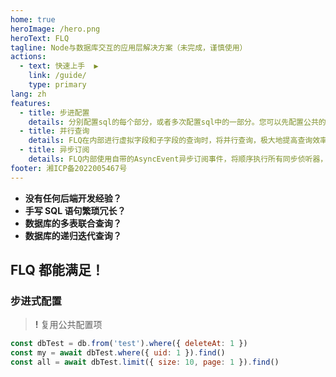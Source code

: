 ```yaml
---
home: true
heroImage: /hero.png
heroText: FLQ
tagline: Node与数据库交互的应用层解决方案（未完成，谨慎使用）
actions: 
  - text: 快速上手  ▶
    link: /guide/
    type: primary
lang: zh
features:
  - title: 步进配置
    details: 分别配置sql的每个部分，或者多次配置sql中的一部分。您可以先配置公共的选项，将其保存下来，以便以后使用。
  - title: 并行查询
    details: FLQ在内部进行虚拟字段和子字段的查询时，将并行查询，极大地提高查询效率。
  - title: 异步订阅
    details: FLQ内部使用自带的AsyncEvent异步订阅事件，将顺序执行所有同步侦听器，并且并行执行所有异步侦听器。
footer: 湘ICP备2022005467号
---
```


- **没有任何后端开发经验？**
- **手写 SQL 语句繁琐冗长？**
- **数据库的多表联合查询？**
- **数据库的递归迭代查询？**

## FLQ 都能满足！

### 步进式配置

> **!** 复用公共配置项

```js
const dbTest = db.from('test').where({ deleteAt: 1 })
const my = await dbTest.where({ uid: 1 }).find()
const all = await dbTest.limit({ size: 10, page: 1 }).find()
```

